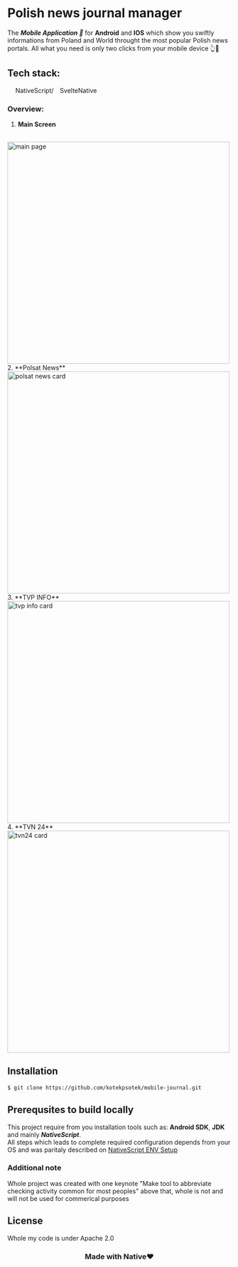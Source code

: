 # Polish news journal manager
The ***Mobile Application 📲*** for **Android** and **IOS** which show you swiftly informations from Poland and World throught the most popular Polish news portals. All what you need is only two clicks from your mobile device 👆📱

## Tech stack:
<img src="https://avatars.githubusercontent.com/u/7392261?s=200&v=4" width="14px" height="14px"/> NativeScript/<img src="https://svelte-native.technology/svelte-native-logo-outline.svg" width="14px" height="14px"/>SvelteNative

### Overview:
1. **Main Screen**
<br>
<img src="./doc/main_page.png" alt="main page" width="500"/>
2. **Polsat News**
<br>
<img src="./doc/polsatnews.png" alt="polsat news card" width="500"/>
3. **TVP INFO**
<br>
<img src="./doc/tvpinfo.png" alt="tvp info card" width="500"/>
4. **TVN 24**
<br>
<img src="./doc/tvn24.png" alt="tvn24 card" width="500"/>

## Installation
```bash
$ git clone https://github.com/kotekpsotek/mobile-journal.git
```

## Prerequsites to build locally
This project require from you installation tools such as: **Android SDK**, **JDK** and mainly ***NativeScript***.<br>
All steps which leads to complete required configuration depends from your OS and was paritaly described on [NativeScript ENV Setup](https://docs.nativescript.org/environment-setup.html)

### Additional note
Whole project was created with one keynote "Make tool to abbreviate checking activity common for most peoples" above that, whole is not and will not be used for commerical purposes

## License
Whole my code is under Apache 2.0

<h3 align="center">Made with <b>Native❤️</b></h3>
